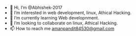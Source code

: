 - 👋 Hi, I’m @Abhishek-2017
- 👀 I’m interested in web development, linux, Athical Hacking.
- 🌱 I’m currently learning Web developnment.
- 💞️ I’m looking to collaborate on linux, Athical Hacking.
- 📫 How to reach me amanpandit84530@gmail.com

<!---
Abhishek-2017/Abhishek-2017 is a ✨ special ✨ repository because its `README.md` (this file) appears on your GitHub profile.
You can click the Preview link to take a look at your changes.
--->
